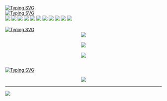 <a href="https://git.io/typing-svg">
<img src="https://readme-typing-svg.demolab.com?font=Fira+Code&weight=600&size=22&color=B369F7&center=true&vCenter=true&multiline=true&repeat=false&width=1050&height=75&lines=Welcome!+I'm+a+Fullstack+Developer.;I+turn+concepts+into+working+digital+products." alt="Typing SVG" />
</a>
<br/>

<a href="https://git.io/typing-svg">
<img src="https://readme-typing-svg.demolab.com?font=Fira+Code&weight=600&size=22&pause=2000&color=F78444&center=true&vCenter=true&repeat=false&width=1050&lines=%F0%9F%92%BB+Tech+Stack" alt="Typing SVG" />
</a>
<br/>

<div>
<img src="https://img.shields.io/badge/html5-%23E34F26.svg?style=for-the-badge&logo=html5&logoColor=white"/> 
<img src="https://img.shields.io/badge/css3-%231572B6.svg?style=for-the-badge&logo=css3&logoColor=white"/>
<img src="https://img.shields.io/badge/javascript-%23323330.svg?style=for-the-badge&logo=javascript&logoColor=%23F7DF1E"/>
<img src="https://img.shields.io/badge/react-%2320232a.svg?style=for-the-badge&logo=react&logoColor=%2361DAFB"/>
<img src="https://img.shields.io/badge/redux-%23593d88.svg?style=for-the-badge&logo=redux&logoColor=white"/>
<img src="https://img.shields.io/badge/typescript-%23007ACC.svg?style=for-the-badge&logo=typescript&logoColor=white"/>
<img src="https://img.shields.io/badge/node.js-6DA55F?style=for-the-badge&logo=node.js&logoColor=white"/>
<img src="https://img.shields.io/badge/MongoDB-%234ea94b.svg?style=for-the-badge&logo=mongodb&logoColor=white"/>
<img src="https://img.shields.io/badge/git-%23F05033.svg?style=for-the-badge&logo=git&logoColor=white"/> 
<img src="https://img.shields.io/badge/figma-%23F24E1E.svg?style=for-the-badge&logo=figma&logoColor=white"/>
<img src="https://img.shields.io/badge/tailwindcss-%2338B2AC.svg?style=for-the-badge&logo=tailwind-css&logoColor=white"/>
</div>
<br/>

<a href="https://git.io/typing-svg">
<img src="https://readme-typing-svg.demolab.com?font=Fira+Code&weight=600&size=22&pause=2000&color=F78444&center=true&vCenter=true&repeat=false&width=1050&lines=%F0%9F%93%8A+GitHub+Stats" alt="Typing SVG" />
</a>
<br/>

<div align="center">
  <img src="https://github-readme-stats.vercel.app/api?username=sh1xzyy&theme=dark&hide_border=false&include_all_commits=true&count_private=true"/>
</div>
<br/>
<div align="center">
  <img src="https://nirzak-streak-stats.vercel.app/?user=sh1xzyy&theme=dark&hide_border=false"/>
</div>
<br/>
<div align="center">
  <img src="https://github-readme-stats.vercel.app/api/top-langs/?username=sh1xzyy&theme=dark&hide_border=false&include_all_commits=true&count_private=true&layout=compact"/>
</div>
<br/>

<a href="https://git.io/typing-svg"><img src="https://readme-typing-svg.demolab.com?font=Fira+Code&weight=600&size=22&pause=2000&color=F78444&center=true&vCenter=true&repeat=false&width=1050&lines=%F0%9F%8F%86+GitHub+Trophies" alt="Typing SVG" /></a>
<div align="center">
<img src="https://github-profile-trophy.vercel.app/?username=sh1xzyy&theme=radical&no-frame=false&no-bg=false&margin-w=4"/>
</div>

---
[![](https://visitcount.itsvg.in/api?id=sh1xzyy&icon=10&color=0)](https://visitcount.itsvg.in)

